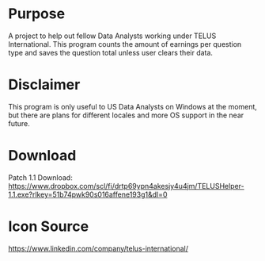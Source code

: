# Purpose
A project to help out fellow Data Analysts working under TELUS International. This program counts the amount of earnings per question type and saves the question total unless user clears their data. 

# Disclaimer 
This program is only useful to US Data Analysts on Windows at the moment, but there are plans for different locales and more OS support in the near future.

# Download
Patch 1.1 Download: https://www.dropbox.com/scl/fi/drtp69ypn4akesjy4u4jm/TELUSHelper-1.1.exe?rlkey=51b74pwk90s016affene193g1&dl=0

# Icon Source
https://www.linkedin.com/company/telus-international/
